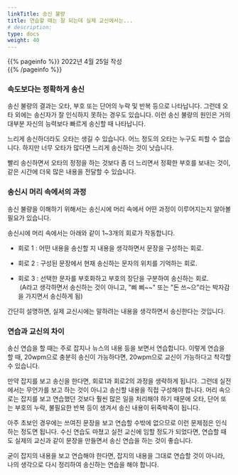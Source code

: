 ```yaml
---
linkTitle: 송신 불량
title: 연습할 때는 잘 되는데 실제 교신에서는...
# description: 
type: docs
weight: 40
---
```

{{% pageinfo %}}
2022년 4월 25일 작성<br>
{{% /pageinfo %}}

### 속도보다는 정확하게 송신

송신 불량의 결과는 오타, 부호 또는 단어의 누락 및 반복 등으로 나타납니다. 그런데 오타 외에는 송신자가 잘 인식하지 못하는 경우도 있습니다. 이런 송신 불량의 원인은 거의 대부분 자신의 능력보다 빠르게 송신할 때 나타납니다.

느리게 송신하더라도 오타는 생길 수 있습니다. 어느 정도의 오타는 누구도 피할 수 없습니다. 하지만 너무 오타가 많다면 느리게 송신하는 것이 낫습니다.

빨리 송신하면서 오타의 정정을 하는 것보다 좀 더 느리면서 정확한 부호를 보내는 것이, 같은 시간에 더욱 많은 내용을 전달할 수 있습니다.

### 송신시 머리 속에서의 과정

송신 불량을 이해하기 위해서는 송신시에 머리 속에서 어떤 과정이 이루어지는지 알아볼 필요가 있습니다.

송신시에 머리 속에서는 아래와 같이 1~3개의 회로가 작동합니다.
 
* 회로 1 : 어떤 내용을 송신할 지 내용을 생각하면서 문장을 구성하는 회로.

* 회로 2 : 구성된 문장에서 현재 송신하는 문자의 위치를 기억하는 회로.

* 회로 3 : 선택한 문자를 부호화하고 부호의 장단을 구분하여 송신하는 회로.<br>
  (A라고 생각하면서 송신하는 것이 아니고, "삐 삐~~" 또는 "돈 쓰~으"라는 박자감을 가지면서 송신하게 됨)

간단히 설명하면, 실제 교신시에는 말하려는 내용을 생각하면서 송신한다는 것입니다.

### 연습과 교신의 차이

송신 연습을 할 때는 주로 잡지나 뉴스의 내용 등을 보면서 연습합니다. 이렇게 연습을 할 때, 20wpm으로 충분히 송신이 가능하다면, 20wpm으로 교신이 가능하다고 착각할 수 있습니다.

만약 잡지를 보고 송신을 한다면, 회로1과 회로2의 과정을 생략하게 됩니다. 그런데 실전에서는 무언가를 보고 하는 것이 아니고 송신할 내용을 직접 구성해야 합니다. 머리 속으로는 잡지를 보고 연습했던 것보다 훨씬 많은 일을 처리해야 하기 때문에 오타, 단어 또는 부호의 누락, 불필요한 반복 등이 생겨서 송신 내용이 뒤죽박죽이 됩니다.

아주 초보인 경우에는 쓰여진 문장을 보고 연습할 수밖에 없으므로 이런 문제점은 인식하는 정도면 됩니다. 수신 연습도 마쳤고 실전 교신에 임할 정도가 되었다면, 연습할 때도 실제의 교신과 같이 문장을 만들면서 송신 연습을 하는 것이 좋습니다.

굳이 잡지의 내용을 보고 연습해야 한다면, 잡지의 내용을 그대로 연습할 것이 아니라, 나의 생각으로 다시 정리하여 송신하는 연습을 해야 합니다.
